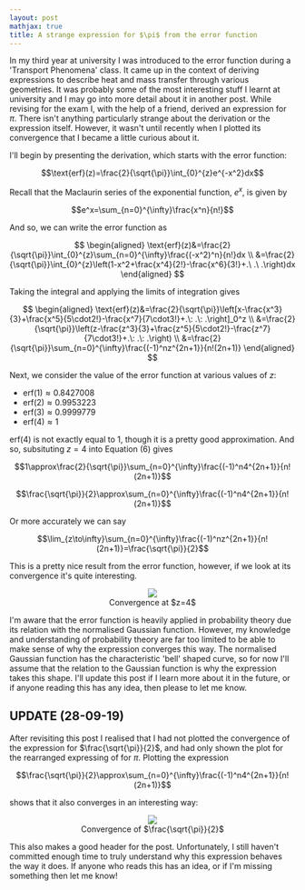 ```yaml
---
layout: post
mathjax: true
title: A strange expression for $\pi$ from the error function 
---
```


In my third year at university I was introduced to the error function during a 'Transport Phenomena' class. It came up in the context of deriving expressions to describe heat and mass transfer through various geometries. It was probably some of the most interesting stuff I learnt at university and I may go into more detail about it in another post. While revising for the exam I, with the help of a friend, derived an expression for $\pi$. There isn't anything particularly strange about the derivation or the expression itself. However, it wasn't until recently when I plotted its convergence that I became a little curious about it.

I'll begin by presenting the derivation, which starts with the error function:

  $$\text{erf}(z)=\frac{2}{\sqrt{\pi}}\int_{0}^{z}e^{-x^2}dx$$

Recall that the Maclaurin series of the exponential function, $e^x$, is given by

  $$e^x=\sum_{n=0}^{\infty}\frac{x^n}{n!}$$

And so, we can write the error function as

  $$
    \begin{aligned}
      \text{erf}(z)&=\frac{2}{\sqrt{\pi}}\int_{0}^{z}\sum_{n=0}^{\infty}\frac{(-x^2)^n}{n!}dx \\ 
      &=\frac{2}{\sqrt{\pi}}\int_{0}^{z}\left(1-x^2+\frac{x^4}{2!}-\frac{x^6}{3!}+.\ .\ .\right)dx
    \end{aligned}
  $$

Taking the integral and applying the limits of integration gives
  
  $$
    \begin{aligned}
      \text{erf}(z)&=\frac{2}{\sqrt{\pi}}\left[x-\frac{x^3}{3}+\frac{x^5}{5\cdot2!}-\frac{x^7}{7\cdot3!}+.\: .\: .\right]_0^z \\
      &=\frac{2}{\sqrt{\pi}}\left(z-\frac{z^3}{3}+\frac{z^5}{5\cdot2!}-\frac{z^7}{7\cdot3!}+.\: .\: .\right) \\
      &=\frac{2}{\sqrt{\pi}}\sum_{n=0}^{\infty}\frac{(-1)^nz^{2n+1}}{n!(2n+1)}
    \end{aligned}
  $$
  
Next, we consider the value of the error function at various values of $z$:

  * $\text{erf}(1)\approx0.8427008$
  * $\text{erf}(2)\approx0.9953223$
  * $\text{erf}(3)\approx0.9999779$
  * $\text{erf}(4)\approx1$

$\text{erf}(4)$ is not exactly equal to $1$, though it is a pretty good approximation. And so, subsituting $z=4$ into Equation (6) gives

  $$1\approx\frac{2}{\sqrt{\pi}}\sum_{n=0}^{\infty}\frac{(-1)^n4^{2n+1}}{n!(2n+1)}$$
  
  $$\frac{\sqrt{\pi}}{2}\approx\sum_{n=0}^{\infty}\frac{(-1)^n4^{2n+1}}{n!(2n+1)}$$

Or more accurately we can say

  $$\lim_{z\to\infty}\sum_{n=0}^{\infty}\frac{(-1)^nz^{2n+1}}{n!(2n+1)}=\frac{\sqrt{\pi}}{2}$$

This is a pretty nice result from the error function, however, if we look at its convergence it's quite interesting.

<center>
  <figure>
    <img src="https://raw.githubusercontent.com/aymenhafeez/blog/master/assets/images/haf-har.gif">
    <figcaption>Convergence at $z=4$</figcaption>
  </figure>
</center>

I'm aware that the error function is heavily applied in probability theory due its relation with the normalised Gaussian function. However, my knowledge and understanding of probability theory are far too limited to be able to make sense of why the expression converges this way. The normalised Gaussian function has the characteristic 'bell' shaped curve, so for now I'll assume that the relation to the Gaussian function is why the expression takes this shape. I'll update this post if I learn more about it in the future, or if anyone reading this has any idea, then please to let me know.

## UPDATE $(28$-$09$-$19)$

After revisiting this post I realised that I had not plotted the convergence of the expression for $\frac{\sqrt{\pi}}{2}$, and had only shown the plot for the rearranged expressing of for $\pi$. Plotting the expression

  $$\frac{\sqrt{\pi}}{2}\approx\sum_{n=0}^{\infty}\frac{(-1)^n4^{2n+1}}{n!(2n+1)}$$

shows that it also converges in an interesting way:

<center>
  <figure>
    <img src="https://raw.githubusercontent.com/aymenhafeez/blog/master/assets/images/haf-har2.gif">
    <figcaption>Convergence of $\frac{\sqrt{\pi}}{2}$</figcaption>
  </figure>
</center>

This also makes a good header for the post. Unfortunately, I still haven't committed enough time to truly understand why this expression behaves the way it does. If anyone who reads this has an idea, or if I'm missing something then let me know!
